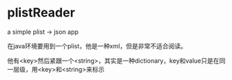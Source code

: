 plistReader
===========

a simple plist -> json app

在java环境要用到一个plist，他是一种xml，但是非常不适合阅读。

他有\<key>然后紧跟一个\<string>，其实是一种dictionary，key和value只是在同一层级，用\<key>和\<string>来标示
